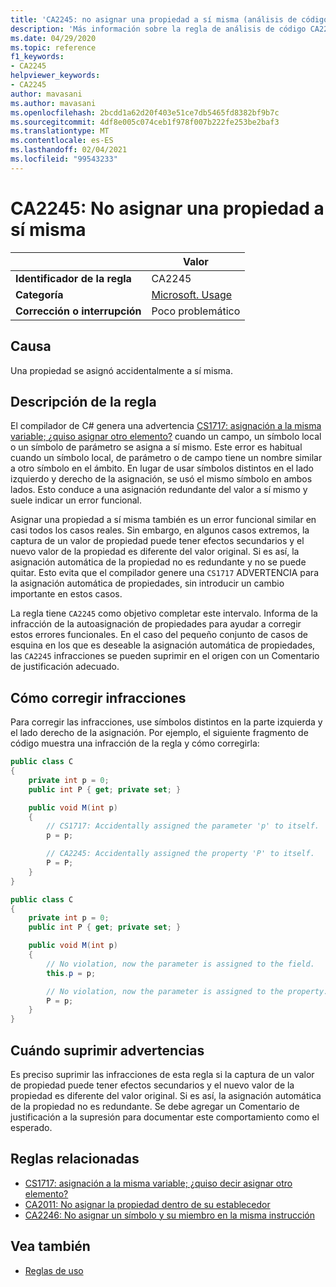 ```yaml
---
title: 'CA2245: no asignar una propiedad a sí misma (análisis de código)'
description: 'Más información sobre la regla de análisis de código CA2245: no asignar una propiedad a sí misma'
ms.date: 04/29/2020
ms.topic: reference
f1_keywords:
- CA2245
helpviewer_keywords:
- CA2245
author: mavasani
ms.author: mavasani
ms.openlocfilehash: 2bcdd1a62d20f403e51ce7db5465fd8382bf9b7c
ms.sourcegitcommit: 4df8e005c074ceb1f978f007b222fe253be2baf3
ms.translationtype: MT
ms.contentlocale: es-ES
ms.lasthandoff: 02/04/2021
ms.locfileid: "99543233"
---
```

# <a name="ca2245-do-not-assign-a-property-to-itself"></a>CA2245: No asignar una propiedad a sí misma

| | Valor |
|-|-|
| **Identificador de la regla** |CA2245|
| **Categoría** |[Microsoft. Usage](usage-warnings.md)|
| **Corrección o interrupción** |Poco problemático|

## <a name="cause"></a>Causa

Una propiedad se asignó accidentalmente a sí misma.

## <a name="rule-description"></a>Descripción de la regla

El compilador de C# genera una advertencia [CS1717: asignación a la misma variable; ¿quiso asignar otro elemento?](../../../csharp/misc/cs1717.md) cuando un campo, un símbolo local o un símbolo de parámetro se asigna a sí mismo. Este error es habitual cuando un símbolo local, de parámetro o de campo tiene un nombre similar a otro símbolo en el ámbito. En lugar de usar símbolos distintos en el lado izquierdo y derecho de la asignación, se usó el mismo símbolo en ambos lados. Esto conduce a una asignación redundante del valor a sí mismo y suele indicar un error funcional.

Asignar una propiedad a sí misma también es un error funcional similar en casi todos los casos reales. Sin embargo, en algunos casos extremos, la captura de un valor de propiedad puede tener efectos secundarios y el nuevo valor de la propiedad es diferente del valor original. Si es así, la asignación automática de la propiedad no es redundante y no se puede quitar. Esto evita que el compilador genere una `CS1717` ADVERTENCIA para la asignación automática de propiedades, sin introducir un cambio importante en estos casos.

La regla tiene `CA2245` como objetivo completar este intervalo. Informa de la infracción de la autoasignación de propiedades para ayudar a corregir estos errores funcionales. En el caso del pequeño conjunto de casos de esquina en los que es deseable la asignación automática de propiedades, las `CA2245` infracciones se pueden suprimir en el origen con un Comentario de justificación adecuado.

## <a name="how-to-fix-violations"></a>Cómo corregir infracciones

Para corregir las infracciones, use símbolos distintos en la parte izquierda y el lado derecho de la asignación. Por ejemplo, el siguiente fragmento de código muestra una infracción de la regla y cómo corregirla:

```csharp
public class C
{
    private int p = 0;
    public int P { get; private set; }

    public void M(int p)
    {
        // CS1717: Accidentally assigned the parameter 'p' to itself.
        p = p;

        // CA2245: Accidentally assigned the property 'P' to itself.
        P = P;
    }
}
```

```csharp
public class C
{
    private int p = 0;
    public int P { get; private set; }

    public void M(int p)
    {
        // No violation, now the parameter is assigned to the field.
        this.p = p;

        // No violation, now the parameter is assigned to the property.
        P = p;
    }
}
```

## <a name="when-to-suppress-warnings"></a>Cuándo suprimir advertencias

Es preciso suprimir las infracciones de esta regla si la captura de un valor de propiedad puede tener efectos secundarios y el nuevo valor de la propiedad es diferente del valor original. Si es así, la asignación automática de la propiedad no es redundante. Se debe agregar un Comentario de justificación a la supresión para documentar este comportamiento como el esperado.

## <a name="related-rules"></a>Reglas relacionadas

- [CS1717: asignación a la misma variable; ¿quiso decir asignar otro elemento?](../../../csharp/misc/cs1717.md)
- [CA2011: No asignar la propiedad dentro de su establecedor](ca2011.md)
- [CA2246: No asignar un símbolo y su miembro en la misma instrucción](ca2246.md)

## <a name="see-also"></a>Vea también

- [Reglas de uso](usage-warnings.md)
